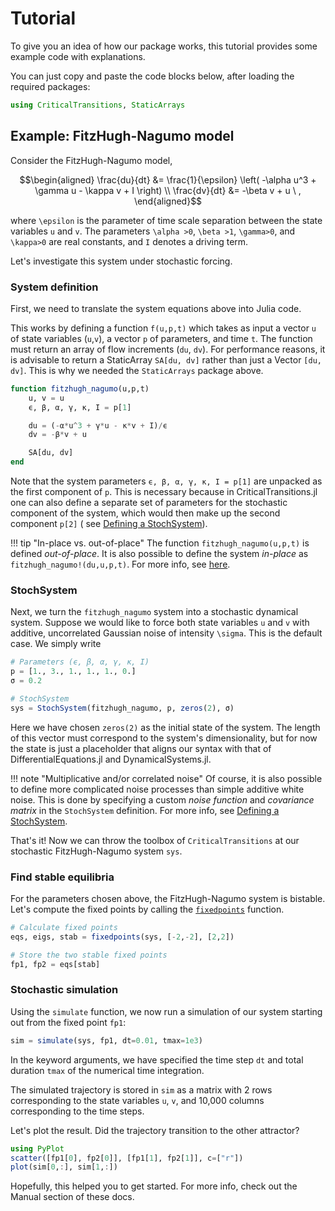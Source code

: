 # Tutorial

To give you an idea of how our package works, this tutorial provides some example code with explanations.

You can just copy and paste the code blocks below, after loading the required packages:

```julia
using CriticalTransitions, StaticArrays
```

## Example: FitzHugh-Nagumo model
Consider the FitzHugh-Nagumo model,

```math
\begin{aligned}
\frac{du}{dt} &= \frac{1}{\epsilon} \left( -\alpha u^3 + \gamma u - \kappa v + I \right) \\
\frac{dv}{dt} &= -\beta v + u \ ,
\end{aligned}
```

where ``\epsilon`` is the parameter of time scale separation between the state variables ``u`` and ``v``. The parameters ``\alpha >0``, ``\beta >1``, ``\gamma>0``, and ``\kappa>0`` are real constants, and ``I`` denotes a driving term.

Let's investigate this system under stochastic forcing.

### System definition
First, we need to translate the system equations above into Julia code.

This works by defining a function `f(u,p,t)` which takes as input a vector `u` of state variables (``u``,``v``), a vector `p` of parameters, and time `t`. The function must return an array of flow increments (``du``, ``dv``). For performance reasons, it is advisable to return a StaticArray `SA[du, dv]` rather than just a Vector `[du, dv]`. This is why we needed the `StaticArrays` package above.

```julia
function fitzhugh_nagumo(u,p,t)
    u, v = u
    ϵ, β, α, γ, κ, I = p[1]

    du = (-α*u^3 + γ*u - κ*v + I)/ϵ
    dv = -β*v + u

    SA[du, dv]
end
```

Note that the system parameters `ϵ, β, α, γ, κ, I = p[1]` are unpacked as the first component of `p`. This is necessary because in CriticalTransitions.jl one can also define a separate set of parameters for the stochastic component of the system, which would then make up the second component `p[2]` ( see [Defining a StochSystem](@ref)).

!!! tip "In-place vs. out-of-place"
    The function `fitzhugh_nagumo(u,p,t)` is defined *out-of-place*. It is also possible to define the system *in-place* as `fitzhugh_nagumo!(du,u,p,t)`. For more info, see [here](https://diffeq.sciml.ai/stable/types/ode_types/).

### StochSystem

Next, we turn the `fitzhugh_nagumo` system into a stochastic dynamical system. Suppose we would like to force both state variables ``u`` and ``v`` with additive, uncorrelated Gaussian noise of intensity ``\sigma``. This is the default case. We simply write

```julia
# Parameters (ϵ, β, α, γ, κ, I)
p = [1., 3., 1., 1., 1., 0.]
σ = 0.2

# StochSystem
sys = StochSystem(fitzhugh_nagumo, p, zeros(2), σ)
```
Here we have chosen `zeros(2)` as the initial state of the system. The length of this vector must correspond to the system's dimensionality, but for now the state is just a placeholder that aligns our syntax with that of DifferentialEquations.jl and DynamicalSystems.jl.

!!! note "Multiplicative and/or correlated noise"
    Of course, it is also possible to define more complicated noise processes than simple additive white noise. This is done by specifying a custom *noise function* and *covariance matrix* in the `StochSystem` definition. For more info, see [Defining a StochSystem](@ref).

That's it! Now we can throw the toolbox of `CriticalTransitions` at our stochastic FitzHugh-Nagumo system `sys`.

### Find stable equilibria
For the parameters chosen above, the FitzHugh-Nagumo system is bistable. Let's compute the fixed points by calling the [`fixedpoints`](@ref) function.

```julia
# Calculate fixed points
eqs, eigs, stab = fixedpoints(sys, [-2,-2], [2,2])

# Store the two stable fixed points
fp1, fp2 = eqs[stab]
```

### Stochastic simulation
Using the `simulate` function, we now run a simulation of our system starting out from the fixed point `fp1`:

```julia
sim = simulate(sys, fp1, dt=0.01, tmax=1e3)
```

In the keyword arguments, we have specified the time step `dt` and total duration `tmax` of the numerical time integration.

The simulated trajectory is stored in `sim` as a matrix with 2 rows corresponding to the state variables ``u``, ``v``, and 10,000 columns corresponding to the time steps.

Let's plot the result. Did the trajectory transition to the other attractor?

```julia
using PyPlot
scatter([fp1[0], fp2[0]], [fp1[1], fp2[1]], c=["r"])
plot(sim[0,:], sim[1,:])
```

Hopefully, this helped you to get started. For more info, check out the Manual section of these docs.